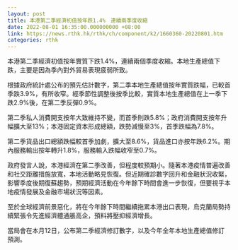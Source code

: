 ```yaml
---
layout: post
title: 本港第二季經濟初值按年跌1.4%　連續兩季度收縮
date: 2022-08-01 16:35:00.000000000 +08:00
link: https://news.rthk.hk/rthk/ch/component/k2/1660360-20220801.htm
categories: rthk
---
```


本港第二季經濟初值按年實質下跌1.4%，連續兩個季度收縮。本地生產總值下跌，主要是因為季內對外貿易表現疲弱所致。

根據政府統計處公布的預先估計數字，第二季本地生產總值按年實質跌幅，已較首季跌3.9%，有所收窄。經季節性調整後按季比較，實質本地生產總值在上一季下跌2.9%後，在第二季反彈0.9%。

第二季私人消費開支按年大致維持不變，而首季則跌5.8%；政府消費開支按年升幅擴大至13%；本港固定資本形成總額，跌勢減慢至3%，首季跌幅為7.8%。

第二季貨品出口總額跌幅較首季加劇，擴大至8.6%，貨品進口亦按年跌6.2%。期內服務輸出按年轉升1.8%，服務輸入跌幅收窄至0.7%。

政府發言人說，本港經濟在第二季改善，但程度較預期小。隨著本港疫情普遍改善和社交距離措施放寬，本地活動略見恢復。但近期確診數字回升和金融狀況收緊，影響季度後期復蘇趨勢，預期經濟活動在今年餘下時間會進一步恢復，但要視乎本地疫情發展及金融市場狀況等因素。

至於全球經濟前景惡化，將在今年餘下時間繼續拖累本港出口表現，烏克蘭局勢持續緊張令先進經濟體通脹高企，預料將壓抑經濟增長。

當局會在本月12日，公布第二季經濟修訂數字，以及今年全年本地生產總值修訂預測。

